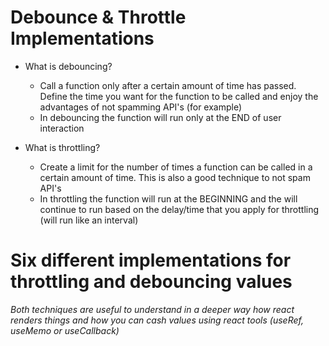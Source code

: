 # Debounce & Throttle Implementations

- What is debouncing? 
  - Call a function only after a certain amount of time has passed. Define the time you want for the function to be called and enjoy the advantages of not spamming API's (for example)
  - In debouncing the function will run only at the END of user interaction

- What is throttling? 
  - Create a limit for the number of times a function can be called in a certain amount of time. This is also a good technique to not spam API's
  - In throttling the function will run at the BEGINNING and the will continue to run based on the delay/time that you apply for throttling (will run like an interval)

# Six different implementations for throttling and debouncing values

*Both techniques are useful to understand in a deeper way how react renders things and how you can cash values using react tools (useRef, useMemo or useCallback)*